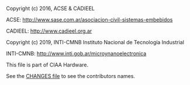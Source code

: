 Copyright (c) 2016, ACSE & CADIEEL

ACSE: http://www.sase.com.ar/asociacion-civil-sistemas-embebidos

CADIEEL: http://www.cadieel.org.ar


Copyright (c) 2019, INTI-CMNB Instituto Nacional de Tecnología Industrial

INTI-CMNB: http://www.inti.gob.ar/microynanoelectronica


This file is part of CIAA Hardware.


See the [CHANGES file](CHANGES.txt) to see the contributors names.
